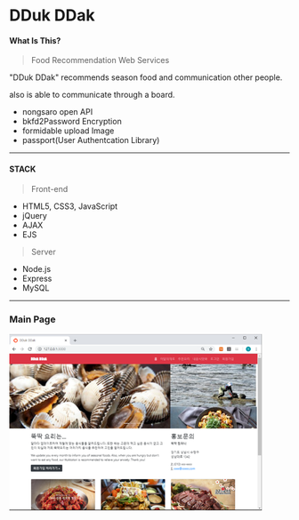 # DDuk DDak

#### What Is This?

> Food Recommendation Web Services

"DDuk DDak" recommends season food and communication other people. 

also is able to communicate through a board.

- nongsaro open API
- bkfd2Password Encryption
- formidable upload Image
- passport(User Authentcation Library)

<hr>

#### STACK

> Front-end

- HTML5, CSS3, JavaScript  
- jQuery
- AJAX
- EJS

> Server

- Node.js
- Express
- MySQL

<hr/>

### Main Page

<img src="main.png" width="90%"></img>

